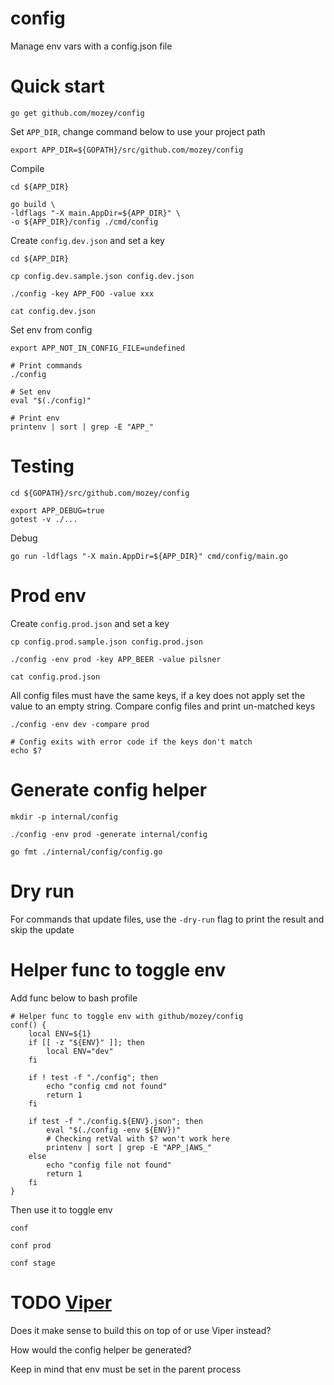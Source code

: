 # config

Manage env vars with a config.json file


# Quick start

    go get github.com/mozey/config

Set `APP_DIR`, change command below to use your project path

    export APP_DIR=${GOPATH}/src/github.com/mozey/config

Compile

    cd ${APP_DIR}

    go build \
    -ldflags "-X main.AppDir=${APP_DIR}" \
    -o ${APP_DIR}/config ./cmd/config
    
Create `config.dev.json` and set a key
                        
    cd ${APP_DIR}
    
    cp config.dev.sample.json config.dev.json
    
    ./config -key APP_FOO -value xxx
    
    cat config.dev.json
    
Set env from config

    export APP_NOT_IN_CONFIG_FILE=undefined
    
    # Print commands
    ./config

    # Set env    
    eval "$(./config)"
    
    # Print env
    printenv | sort | grep -E "APP_"
    
    
# Testing

    cd ${GOPATH}/src/github.com/mozey/config

    export APP_DEBUG=true
    gotest -v ./...
    
Debug

    go run -ldflags "-X main.AppDir=${APP_DIR}" cmd/config/main.go
    
    
# Prod env

Create `config.prod.json` and set a key

    cp config.prod.sample.json config.prod.json
    
    ./config -env prod -key APP_BEER -value pilsner
    
    cat config.prod.json
    
All config files must have the same keys,
if a key does not apply set the value to an empty string.
Compare config files and print un-matched keys

    ./config -env dev -compare prod
    
    # Config exits with error code if the keys don't match
    echo $?


# Generate config helper

    mkdir -p internal/config
    
    ./config -env prod -generate internal/config
    
    go fmt ./internal/config/config.go


# Dry run

For commands that update files,
use the `-dry-run` flag to print the result and skip the update


# Helper func to toggle env

Add func below to bash profile

    # Helper func to toggle env with github/mozey/config
    conf() {
        local ENV=${1}
        if [[ -z "${ENV}" ]]; then
            local ENV="dev"
        fi
    
        if ! test -f "./config"; then
            echo "config cmd not found"
            return 1
        fi
    
        if test -f "./config.${ENV}.json"; then
            eval "$(./config -env ${ENV})"
            # Checking retVal with $? won't work here
            printenv | sort | grep -E "APP_|AWS_"
        else
            echo "config file not found"
            return 1
        fi
    }
    
Then use it to toggle env

    conf 
    
    conf prod
    
    conf stage
    

# TODO [Viper](https://github.com/spf13/viper) 

Does it make sense to build this on top of or use Viper instead?

How would the config helper be generated?

Keep in mind that env must be set in the parent process


